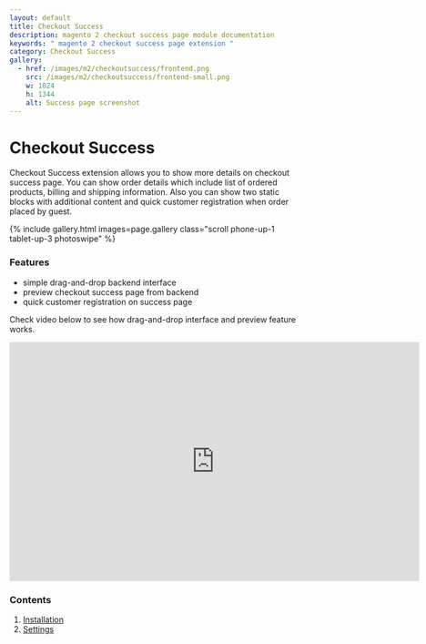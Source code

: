 ```yaml
---
layout: default
title: Checkout Success
description: magento 2 checkout success page module documentation
keywords: " magento 2 checkout success page extension "
category: Checkout Success
gallery:
  - href: /images/m2/checkoutsuccess/frontend.png
    src: /images/m2/checkoutsuccess/frontend-small.png
    w: 1024
    h: 1344
    alt: Success page screenshot
---
```


# Checkout Success

Checkout Success extension allows you to show more details on checkout success page.
You can show order details which include list of ordered products,
billing and shipping information. Also you can show two static blocks with
additional content and quick customer registration when order placed by guest.

{% include gallery.html images=page.gallery class="scroll phone-up-1 tablet-up-3 photoswipe" %}

### Features

 -  simple drag-and-drop backend interface
 -  preview checkout success page from backend
 -  quick customer registration on success page

Check video below to see how drag-and-drop interface and preview feature works.

<iframe src="https://player.vimeo.com/video/238076662?color=ffffff&title=0&byline=0&portrait=0" width="720" height="420" frameborder="0" webkitallowfullscreen mozallowfullscreen allowfullscreen></iframe>

### Contents

1. [Installation](installation/)
2. [Settings](settings)


